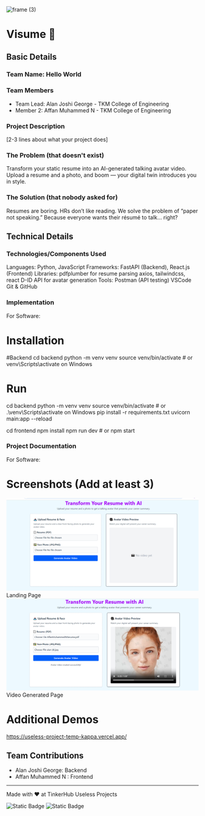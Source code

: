 <img width="3188" height="1202" alt="frame (3)" src="https://github.com/user-attachments/assets/517ad8e9-ad22-457d-9538-a9e62d137cd7" />


# Visume 🎯


## Basic Details
### Team Name: Hello World


### Team Members
- Team Lead: Alan Joshi George - TKM College of Engineering
- Member 2: Affan Muhammed N - TKM College of Engineering

### Project Description
[2-3 lines about what your project does]

### The Problem (that doesn't exist)
Transform your static resume into an AI-generated talking avatar video. Upload a resume and a photo, and boom — your digital twin introduces you in style.


### The Solution (that nobody asked for)
Resumes are boring. HRs don’t like reading. We solve the problem of “paper not speaking.” Because everyone wants their résumé to talk... right?

## Technical Details
### Technologies/Components Used
Languages: Python, JavaScript
Frameworks: FastAPI (Backend), React.js (Frontend)
Libraries:
pdfplumber for resume parsing
axios, tailwindcss, react
D-ID API for avatar generation
Tools:
Postman (API testing)
VSCode
Git & GitHub

### Implementation
For Software:
# Installation
#Backend
cd backend
python -m venv venv
source venv/bin/activate  # or venv\Scripts\activate on Windows


# Run
cd backend
python -m venv venv
source venv/bin/activate    # or .\venv\Scripts\activate on Windows
pip install -r requirements.txt
uvicorn main:app --reload

cd frontend
npm install
npm run dev                 # or npm start


### Project Documentation
For Software:

# Screenshots (Add at least 3)

![Page1](images/first.png)
Landing Page
![Page2](images/second.png)
Video Generated Page



# Additional Demos
https://useless-project-temp-kappa.vercel.app/

## Team Contributions
- Alan Joshi George: Backend
- Affan Muhammed N : Frontend
---
Made with ❤️ at TinkerHub Useless Projects 

![Static Badge](https://img.shields.io/badge/TinkerHub-24?color=%23000000&link=https%3A%2F%2Fwww.tinkerhub.org%2F)
![Static Badge](https://img.shields.io/badge/UselessProjects--25-25?link=https%3A%2F%2Fwww.tinkerhub.org%2Fevents%2FQ2Q1TQKX6Q%2FUseless%2520Projects)



